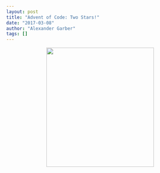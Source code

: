 ```yaml
---
layout: post
title: "Advent of Code: Two Stars!"
date: "2017-03-08"
author: "Alexander Garber"
tags: []
---
```


<div dir="ltr" style="text-align: left;" trbidi="on">
          <div class="separator" style="clear: both; text-align: center;"><a href="https://3.bp.blogspot.com/-xasEcHWPKtE/WL9-uXFpIjI/AAAAAAAAPbY/LrojOcUqHKYbY5AvtpCTWD5_uMsDc-xjACPcB/s1600/Screenshot%2Bfrom%2B2017-03-08%2B14-45-31.png" imageanchor="1" style="margin-left: 1em; margin-right: 1em;"><img border="0" height="320" src="https://3.bp.blogspot.com/-xasEcHWPKtE/WL9-uXFpIjI/AAAAAAAAPbY/LrojOcUqHKYbY5AvtpCTWD5_uMsDc-xjACPcB/s320/Screenshot%2Bfrom%2B2017-03-08%2B14-45-31.png" width="289"></a></div>
<br>
        </div>